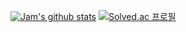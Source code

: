[![Jam's github stats](https://github-readme-stats.vercel.app/api?username=datactor)](https://github.com/anuraghazra/github-readme-stats)
[![Solved.ac
프로필](http://mazassumnida.wtf/api/generate_badge?boj={handle})](https://solved.ac/{jaemina})

<!---
datactor/datactor is a ✨ special ✨ repository because its `README.md` (this file) appears on your GitHub profile.
You can click the Preview link to take a look at your changes.
--->
